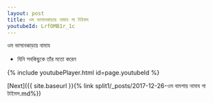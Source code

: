```yaml
---
layout: post
title: ওম ভাসানকাড়ায় নামায গা টাইমস
youtubeId: LrfOMB1r_1c
---
```

 
 
 ওম ভাসানকাড়ায় নামায  
 
 -  যিনি সবকিছুকে তাঁর মতো করেন 
 
  
 
  
 
 
 
 
 
 


{% include youtubePlayer.html id=page.youtubeId %}
 
[Next]({{ site.baseurl }}{% link  split1/_posts/2017-12-26-ওম বামশায় নামায গা টাইমস.md%})
 
